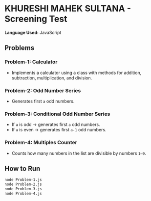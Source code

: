 # KHURESHI MAHEK SULTANA - Screening Test

**Language Used:** JavaScript 

## Problems

### Problem-1: Calculator
- Implements a calculator using a class with methods for addition, subtraction, multiplication, and division.

### Problem-2: Odd Number Series
- Generates first `a` odd numbers.

### Problem-3: Conditional Odd Number Series
- If `a` is odd → generates first `a` odd numbers.
- If `a` is even → generates first `a-1` odd numbers.

### Problem-4: Multiples Counter
- Counts how many numbers in the list are divisible by numbers `1–9`.

## How to Run
```bash
node Problem-1.js
node Problem-2.js
node Problem-3.js
node Problem-4.js

